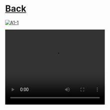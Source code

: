 # [Back](../a1/README.md)

[![A1-1](http://i3.ytimg.com/vi/gz9JbZcfnrk/maxresdefault.jpg)](https://www.youtube.com/watch?v=gz9JbZcfnrk&list=PL5QyCnFPRx0GxaFjdAVkx7K9TfEklY4sg)

<video width="320" height="240" controls>
  <source src="https://www.youtube.com/watch?v=gz9JbZcfnrk&list=PL5QyCnFPRx0GxaFjdAVkx7K9TfEklY4sg" type="video/mp4">
  <source src="https://www.youtube.com/watch?v=gz9JbZcfnrk&list=PL5QyCnFPRx0GxaFjdAVkx7K9TfEklY4sg" type="video/ogg">
Your browser does not support the video tag.
</video>

